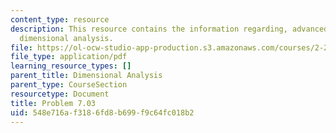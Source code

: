 ```yaml
---
content_type: resource
description: This resource contains the information regarding, advanced fluid mechanics,
  dimensional analysis.
file: https://ol-ocw-studio-app-production.s3.amazonaws.com/courses/2-25-advanced-fluid-mechanics-fall-2013/548e716af3186fd8b699f9c64fc018b2_MIT2_25F13_Shapi7.03_Prob.pdf
file_type: application/pdf
learning_resource_types: []
parent_title: Dimensional Analysis
parent_type: CourseSection
resourcetype: Document
title: Problem 7.03
uid: 548e716a-f318-6fd8-b699-f9c64fc018b2
---
```

